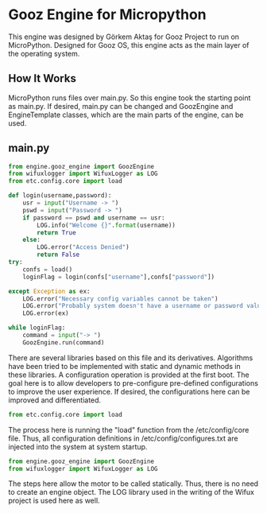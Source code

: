# Gooz Engine for Micropython

This engine was designed by Görkem Aktaş for Gooz Project to run on MicroPython. Designed for Gooz OS, this engine acts as the main layer of the operating system.

## How It Works

MicroPython runs files over main.py. So this engine took the starting point as main.py. If desired, main.py can be changed and GoozEngine and EngineTemplate classes, which are the main parts of the engine, can be used.

## main.py
```python
from engine.gooz_engine import GoozEngine
from wifuxlogger import WifuxLogger as LOG
from etc.config.core import load

def login(username,password):
    usr = input("Username -> ")
    pswd = input("Password -> ")
    if password == pswd and username == usr:
        LOG.info("Welcome {}".format(username))
        return True
    else:
        LOG.error("Access Denied")
        return False
try:
    confs = load()
    loginFlag = login(confs["username"],confs["password"])

except Exception as ex:
    LOG.error("Necessary config variables cannot be taken")
    LOG.error("Probably system doesn't have a username or password value")
    LOG.error(ex)

while loginFlag:
    command = input("-> ")
    GoozEngine.run(command)
```
There are several libraries based on this file and its derivatives. Algorithms have been tried to be implemented with static and dynamic methods in these libraries. A configuration operation is provided at the first boot. The goal here is to allow developers to pre-configure pre-defined configurations to improve the user experience. If desired, the configurations here can be improved and differentiated.
```python
from etc.config.core import load
```
The process here is running the "load" function from the /etc/config/core file. Thus, all configuration definitions in /etc/config/configures.txt are injected into the system at system startup.
```python
from engine.gooz_engine import GoozEngine
from wifuxlogger import WifuxLogger as LOG
```
The steps here allow the motor to be called statically. Thus, there is no need to create an engine object. The LOG library used in the writing of the Wifux project is used here as well.

